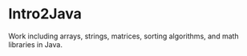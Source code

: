 # Intro2Java

Work including arrays, strings, matrices, sorting algorithms, and math libraries in Java.

